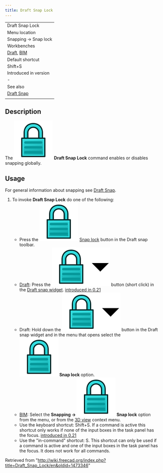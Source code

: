 ```yaml
---
title: Draft Snap Lock
---
```


|                                                                                    |
| ---------------------------------------------------------------------------------- |
| Draft Snap Lock                                                                    |
| Menu location                                                                      |
| Snapping → Snap lock                                                               |
| Workbenches                                                                        |
| [Draft](/Draft_Workbench "Draft Workbench"), [BIM](/BIM_Workbench "BIM Workbench") |
| Default shortcut                                                                   |
| Shift+S                                                                            |
| Introduced in version                                                              |
| -                                                                                  |
| See also                                                                           |
| [Draft Snap](/Draft_Snap "Draft Snap")                                             |
|                                                                                    |

## Description

The ![](/src/assets/images/Draft_Snap_Lock.svg) **Draft Snap Lock** command enables or disables snapping globally.

## Usage

For general information about snapping see [Draft Snap](/Draft_Snap "Draft Snap").

1. To invoke **Draft Snap Lock** do one of the following:
   - Press the ![](/src/assets/images/Draft_Snap_Lock.svg) [Snap lock](/Draft_Snap_Lock "Draft Snap Lock") button in the Draft snap toolbar.
   - [Draft](/Draft_Workbench "Draft Workbench"): Press the ![](/src/assets/images/Draft_Snap_Lock.svg)![](/src/assets/images/Toolbar_flyout_arrow.svg) button (short click) in the [Draft snap widget](/Draft_snap_widget "Draft snap widget"). [introduced in 0.21](/Release_notes_0.21 "Release notes 0.21")
   - Draft: Hold down the ![](/src/assets/images/Draft_Snap_Lock.svg)![](/src/assets/images/Toolbar_flyout_arrow.svg) button in the Draft snap widget and in the menu that opens select the **![](/src/assets/images/Draft_Snap_Lock.svg) Snap lock** option.
   - [BIM](/BIM_Workbench "BIM Workbench"): Select the **Snapping → ![](/src/assets/images/Draft_Snap_Lock.svg) Snap lock** option from the menu, or from the [3D view](/3D_view "3D view") context menu.
   - Use the keyboard shortcut: Shift+S. If a command is active this shortcut only works if none of the input boxes in the task panel has the focus. [introduced in 0.21](/Release_notes_0.21 "Release notes 0.21")
   - Use the "in-command" shortcut: S. This shortcut can only be used if a command is active and one of the input boxes in the task panel has the focus. It does not work for all commands.

Retrieved from "<http://wiki.freecad.org/index.php?title=Draft_Snap_Lock/en&oldid=1473346>"
